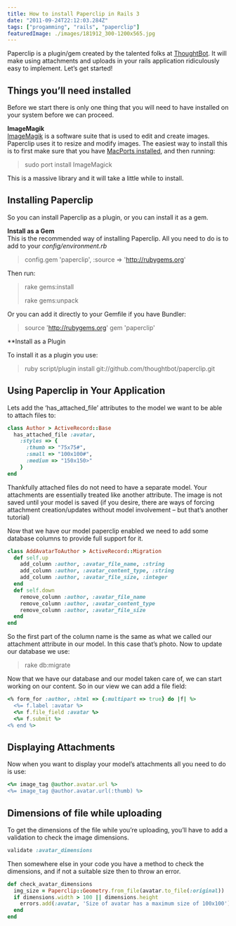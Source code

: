 ```yaml
---
title: How to install Paperclip in Rails 3
date: "2011-09-24T22:12:03.284Z"
tags: ["progamming", "rails", "paperclip"]
featuredImage: ./images/181912_300-1200x565.jpg
---
```


Paperclip is a plugin/gem created by the talented folks at [ThoughtBot](http://thoughtbot.com/ "Thoughtbot"). It will make using attachments and uploads in your rails application ridiculously easy to implement. Let’s get started!

## Things you’ll need installed

Before we start there is only one thing that you will need to have installed on your system before we can proceed.

**ImageMagik**  
[ImageMagik](http://www.imagemagick.org/ "ImageMagick") is a software suite that is used to edit and create images. Paperclip uses it to resize and modify images. The easiest way to install this is to first make sure that you have [MacPorts installed](http://www.macports.org/install.php "MacPorts Installation"), and then running:  
> sudo port install ImageMagick    

This is a massive library and it will take a little while to install.

## Installing Paperclip

So you can install Paperclip as a plugin, or you can install it as a gem.

**Install as a Gem**  
This is the recommended way of installing Paperclip. All you need to do is to add to your _config/environment.rb_  
> config.gem 'paperclip', :source => 'http://rubygems.org'

Then run:  
> 
> rake gems:install
> 
> rake gems:unpack

Or you can add it directly to your Gemfile if you have Bundler:

> source 'http://rubygems.org'   gem 'paperclip' 

**Install as a Plugin  

To install it as a plugin you use:

> ruby script/plugin install git://github.com/thoughtbot/paperclip.git

## Using Paperclip in Your Application

Lets add the ‘has_attached_file’ attributes to the model we want to be able to attach files to:

```ruby
class Author > ActiveRecord::Base
  has_attached_file :avatar,
    :styles => {
      :thumb => "75x75#",
      :small => "100x100#",
      :medium => "150x150>"
    }
end
```

Thankfully attached files do not need to have a separate model. Your attachments are essentially treated like another attribute. The image is not saved until your model is saved (if you desire, there are ways of forcing attachment creation/updates without model involvement – but that’s another tutorial)

Now that we have our model paperclip enabled we need to add some database columns to provide full support for it.

```ruby
class AddAvatarToAuthor > ActiveRecord::Migration
  def self.up
    add_column :author, :avatar_file_name, :string
    add_column :author, :avatar_content_type, :string
    add_column :author, :avatar_file_size, :integer
  end
  def self.down
    remove_column :author, :avatar_file_name
    remove_column :author, :avatar_content_type
    remove_column :author, :avatar_file_size
  end
end
```

So the first part of the column name is the same as what we called our attachment attribute in our model. In this case that’s photo. Now to update our database we use:

> rake db:migrate

Now that we have our database and our model taken care of, we can start working on our content. So in our view we can add a file field:

```ruby
<% form_for :author, :html => {:multipart => true} do |f| %>
  <%= f.label :avatar %>
  <%= f.file_field :avatar %>
  <%= f.submit %>
<% end %>
```
## Displaying Attachments

Now when you want to display your model’s attachments all you need to do is use:

```ruby
<%= image_tag @author.avatar.url %>
<%= image_tag @author.avatar.url(:thumb) %>
```

## Dimensions of file while uploading

To get the dimensions of the file while you’re uploading, you’ll have to add a validation to check the image dimensions.

```ruby
validate :avatar_dimensions
```

Then somewhere else in your code you have a method to check the dimensions, and if not a suitable size then to throw an error.

```ruby
def check_avatar_dimensions
  img_size = Paperclip::Geometry.from_file(avatar.to_file(:original))
  if dimensions.width > 100 || dimensions.height
    errors.add(:avatar, 'Size of avatar has a maximum size of 100x100')
  end
end
```